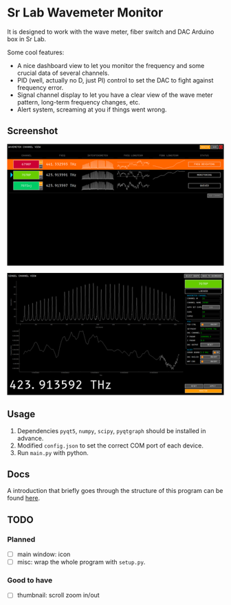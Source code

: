 # Sr Lab Wavemeter Monitor

It is designed to work with the wave meter, fiber switch and DAC Arduino box in
Sr Lab.

Some cool features:
- A nice dashboard view to let you monitor the frequency and some crucial data
of several channels.
- PID (well, actually no D, just PI) control to set the DAC to fight against
frequency error.
- Signal channel display to let you have a clear view of the wave meter pattern,
long-term frequency changes, etc.
- Alert system, screaming at you if things went wrong.

## Screenshot

![Dashboard View](wavemeter_dashboard/docs/dashboard_view_screenshot.png)

![Single Channel View](wavemeter_dashboard/docs/single_channel_view_screenshot.png)

## Usage

1. Dependencies `pyqt5`, `numpy`, `scipy`, `pyqtgraph` should be installed in
advance.
2. Modified `config.json` to set the correct COM port of each device.
3. Run `main.py` with python.

## Docs

A introduction that briefly goes through the structure of this program can be 
found [here](wavemeter_dashboard/docs/README.md).


## TODO

### Planned
- [ ] main window: icon
- [ ] misc: wrap the whole program with `setup.py`.

### Good to have
- [ ] thumbnail: scroll zoom in/out
